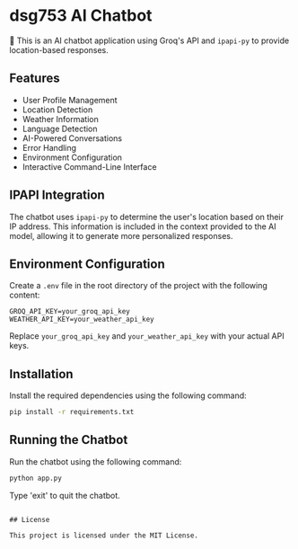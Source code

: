 # dsg753 AI Chatbot

🤖 This is an AI chatbot application using Groq's API and `ipapi-py` to provide location-based responses.

## Features

- User Profile Management
- Location Detection
- Weather Information
- Language Detection
- AI-Powered Conversations
- Error Handling
- Environment Configuration
- Interactive Command-Line Interface

## IPAPI Integration

The chatbot uses `ipapi-py` to determine the user's location based on their IP address. This information is included in the context provided to the AI model, allowing it to generate more personalized responses.

## Environment Configuration

Create a `.env` file in the root directory of the project with the following content:

```
GROQ_API_KEY=your_groq_api_key
WEATHER_API_KEY=your_weather_api_key
```

Replace `your_groq_api_key` and `your_weather_api_key` with your actual API keys.

## Installation

Install the required dependencies using the following command:

```sh
pip install -r requirements.txt
```

## Running the Chatbot

Run the chatbot using the following command:

```sh
python app.py
```

Type 'exit' to quit the chatbot.
```

## License

This project is licensed under the MIT License.
